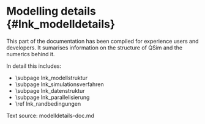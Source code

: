 Modelling details {#lnk_modelldetails}
=========================
<!-- #mf: Name vorher war "Modellstruktur & Numerik"; es braucht evtl. noch 
einen besseren Namen -->

This part of the documentation has been compiled for experience users and 
developers. It sumarises information on the structure of QSim and the numerics 
behind it.

In detail this includes:

- \subpage lnk_modellstruktur
- \subpage lnk_simulationsverfahren
- \subpage lnk_datenstruktur
- \subpage lnk_parallelisierung 
- \ref lnk_randbedingungen

Text source: modelldetails-doc.md
